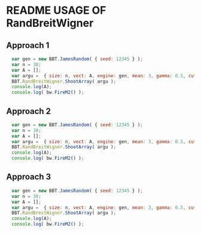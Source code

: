 # README USAGE OF RandBreitWigner

## Approach 1

  ```javascript
    var gen = new BBT.JamesRandom( { seed: 12345 } );
    var n = 30;
    var A = [];
    var argu =  { size: n, vect: A, engine: gen, mean: 3, gamma: 0.5, cut: undefined };
    BBT.RandBreitWigner.ShootArray( argu );
    console.log(A);
    console.log( bw.FireM2() );
  ```

## Approach 2

  ```javascript
    var gen = new BBT.JamesRandom( { seed: 12345 } );
    var n = 30;
    var A = [];
    var argu =  { size: n, vect: A, engine: gen, mean: 3, gamma: 0.5, cut: undefined };
    BBT.RandBreitWigner.ShootArray( argu );
    console.log(A);
    console.log( bw.FireM2() );
  ```

## Approach 3

  ```javascript
    var gen = new BBT.JamesRandom( { seed: 12345 } );
    var n = 30;
    var A = [];
    var argu =  { size: n, vect: A, engine: gen, mean: 3, gamma: 0.5, cut: undefined };
    BBT.RandBreitWigner.ShootArray( argu );
    console.log(A);
    console.log( bw.FireM2() );
  ```


